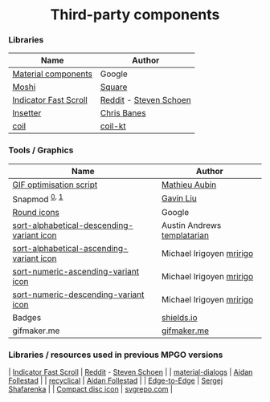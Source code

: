 <h1 align="center">Third-party components</h1>


### Libraries

| Name                                                        | Author                  |
| ----------------------------------------------------------- | ------------------------- |
| [Material components](https://github.com/material-components/material-components-android)                  | Google                       |
| [Moshi](https://github.com/square/moshi)                  | [Square](https://square.github.io/)                       |
| [Indicator Fast Scroll](https://github.com/reddit/IndicatorFastScroll)                  | [Reddit](https://github.com/reddit) - [Steven Schoen](https://github.com/DSteve595)                      |
| [Insetter](https://github.com/chrisbanes/insetter)                  | [Chris Banes](https://github.com/chrisbanes)                       |
| [coil](https://github.com/coil-kt/coil)                  | [coil-kt](https://github.com/coil-kt)                       |


### Tools / Graphics

| Name                                                        | Author                  |
| ----------------------------------------------------------- | ------------------------- |
| [GIF optimisation script](https://github.com/mathieu-aubin/tempgif)                  | [Mathieu Aubin](https://github.com/mathieu-aubin)                       |
| Snapmod <sup>[0](https://play.google.com/store/apps/details?id=cn.gavinliu.snapmod), [1](https://apkpure.com/snapmod-better-screenshots-mockup-generator/cn.gavinliu.snapmod)</sup> | [Gavin Liu](https://play.google.com/store/apps/developer?id=Gavin+Liu)                       |
| [Round icons](https://material.io/tools/icons/?style=round) | Google                      |
| [sort-alphabetical-descending-variant icon](https://materialdesignicons.com/icon/sort-alphabetical-descending-variant) | Austin Andrews [templatarian](https://twitter.com/templarian)                       |
| [sort-alphabetical-ascending-variant icon](https://materialdesignicons.com/icon/sort-alphabetical-ascending-variant) | Michael Irigoyen [mririgo](https://twitter.com/mririgo)                       |
| [sort-numeric-ascending-variant icon](https://materialdesignicons.com/icon/sort-numeric-ascending-variant) | Michael Irigoyen [mririgo](https://twitter.com/mririgo)                       |
| [sort-numeric-descending-variant icon](https://materialdesignicons.com/icon/sort-numeric-descending-variant) | Michael Irigoyen [mririgo](https://twitter.com/mririgo) 
| Badges | [shields.io](https://shields.io/) 
| gifmaker.me | [gifmaker.me](https://gifmaker.me/)


### Libraries / resources used in previous MPGO versions

| [Indicator Fast Scroll](https://github.com/reddit/IndicatorFastScroll)                  | [Reddit](https://github.com/reddit) - [Steven Schoen](https://github.com/DSteve595)                      |
| [material-dialogs](https://github.com/afollestad/material-dialogs)                  | [Aidan Follestad](https://github.com/afollestad)                       |
| [recyclical](https://github.com/afollestad/recyclical)                  | [Aidan Follestad](https://github.com/afollestad)                       |
| [Edge-to-Edge](https://github.com/beworker/edge-to-edge)                  | [Sergej Shafarenka](https://github.com/beworker)                       |
| [Compact disc icon](https://www.svgrepo.com/svg/181020/compact-disc-music) | [svgrepo.com](https://www.svgrepo.com)                       |
